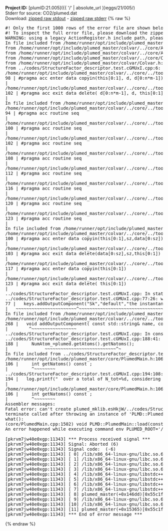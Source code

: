 **Project ID:** [plumID:21.005]({{ '/' | absolute_url }}eggs/21/005/)  
Stderr for source:  CO2/plumed.dat   
Download: [zipped raw stdout](plumed.dat.plumed_master.stdout.txt.zip) - [zipped raw stderr](plumed.dat.plumed_master.stderr.txt.zip) 
{% raw %}
<pre>
#! Only the first 1000 rows of the error file are shown below
#! To inspect the full error file, please download the zipped raw stderr file above
WARNING: using a legacy ActionRegister.h include path, please use <<#include "core/ActionRegister.h">>
In file included from /home/runner/opt/include/plumed_master/colvar/../core/../tools/Tools.h:27,
from /home/runner/opt/include/plumed_master/colvar/../core/Action.h:28,
from /home/runner/opt/include/plumed_master/colvar/../core/ActionAtomistic.h:25,
from /home/runner/opt/include/plumed_master/colvar/../core/Colvar.h:25,
from /home/runner/opt/include/plumed_master/colvar/Colvar.h:24,
from ../codes/StructureFactor_descriptor.test.cGMUxI.cpp:6:
/home/runner/opt/include/plumed_master/colvar/../core/../tools/Tensor.h:98: warning: ignoring ‘#pragma acc enter’ [-Wunknown-pragmas]
98 | #pragma acc enter data copyin(this[0:1], d, d[0:n*m-1])
|
/home/runner/opt/include/plumed_master/colvar/../core/../tools/Tensor.h:102: warning: ignoring ‘#pragma acc exit’ [-Wunknown-pragmas]
102 | #pragma acc exit data delete( d[0:n*m-1], d, this[0:1])
|
In file included from /home/runner/opt/include/plumed_master/colvar/../core/ActionAtomistic.h:27:
/home/runner/opt/include/plumed_master/colvar/../core/../tools/Pbc.h:94: warning: ignoring ‘#pragma acc routine’ [-Wunknown-pragmas]
94 | #pragma acc routine seq
|
/home/runner/opt/include/plumed_master/colvar/../core/../tools/Pbc.h:100: warning: ignoring ‘#pragma acc routine’ [-Wunknown-pragmas]
100 | #pragma acc routine seq
|
/home/runner/opt/include/plumed_master/colvar/../core/../tools/Pbc.h:102: warning: ignoring ‘#pragma acc routine’ [-Wunknown-pragmas]
102 | #pragma acc routine seq
|
/home/runner/opt/include/plumed_master/colvar/../core/../tools/Pbc.h:108: warning: ignoring ‘#pragma acc routine’ [-Wunknown-pragmas]
108 | #pragma acc routine seq
|
/home/runner/opt/include/plumed_master/colvar/../core/../tools/Pbc.h:112: warning: ignoring ‘#pragma acc routine’ [-Wunknown-pragmas]
112 | #pragma acc routine seq
|
/home/runner/opt/include/plumed_master/colvar/../core/../tools/Pbc.h:116: warning: ignoring ‘#pragma acc routine’ [-Wunknown-pragmas]
116 | #pragma acc routine seq
|
/home/runner/opt/include/plumed_master/colvar/../core/../tools/Pbc.h:120: warning: ignoring ‘#pragma acc routine’ [-Wunknown-pragmas]
120 | #pragma acc routine seq
|
/home/runner/opt/include/plumed_master/colvar/../core/../tools/Pbc.h:123: warning: ignoring ‘#pragma acc routine’ [-Wunknown-pragmas]
123 | #pragma acc routine seq
|
In file included from /home/runner/opt/include/plumed_master/colvar/../core/Colvar.h:27:
/home/runner/opt/include/plumed_master/colvar/../core/../tools/Matrix.h:100: warning: ignoring ‘#pragma acc enter’ [-Wunknown-pragmas]
100 | #pragma acc enter data copyin(this[0:1],sz,data[0:sz])
|
/home/runner/opt/include/plumed_master/colvar/../core/../tools/Matrix.h:103: warning: ignoring ‘#pragma acc exit’ [-Wunknown-pragmas]
103 | #pragma acc exit data delete(data[0:sz],sz,this[0:1])
|
/home/runner/opt/include/plumed_master/colvar/../core/../tools/Matrix.h:117: warning: ignoring ‘#pragma acc enter’ [-Wunknown-pragmas]
117 | #pragma acc enter data copyin(this[0:1])
|
/home/runner/opt/include/plumed_master/colvar/../core/../tools/Matrix.h:123: warning: ignoring ‘#pragma acc exit’ [-Wunknown-pragmas]
123 | #pragma acc exit data delete( this[0:1])
|
../codes/StructureFactor_descriptor.test.cGMUxI.cpp: In static member function ‘static void PLMD::colvar::StructureFactor_descriptor_test::registerKeywords(PLMD::Keywords&)’:
../codes/StructureFactor_descriptor.test.cGMUxI.cpp:77:26: warning: ‘void PLMD::Keywords::addOutputComponent(const std::string&, const std::string&, const std::string&)’ is deprecated: Use addOutputComponent with four argument and specify valid types for value from scalar/vector/matrix/grid [-Wdeprecated-declarations]
77 |   keys.addOutputComponent("Sk","default","the instantaneous structure factor averaged over a k-shell"); //FIXME not true!
|   ~~~~~~~~~~~~~~~~~~~~~~~^~~~~~~~~~~~~~~~~~~~~~~~~~~~~~~~~~~~~~~~~~~~~~~~~~~~~~~~~~~~~~~~~~~~~~~~~~~~~
In file included from /home/runner/opt/include/plumed_master/colvar/../core/Action.h:27:
/home/runner/opt/include/plumed_master/colvar/../core/../tools/Keywords.h:268:8: note: declared here
268 |   void addOutputComponent( const std::string& name, const std::string& key, const std::string& descr );
|        ^~~~~~~~~~~~~~~~~~
../codes/StructureFactor_descriptor.test.cGMUxI.cpp: In constructor ‘PLMD::colvar::StructureFactor_descriptor_test::StructureFactor_descriptor_test(const PLMD::ActionOptions&)’:
../codes/StructureFactor_descriptor.test.cGMUxI.cpp:188:41: warning: ‘int PLMD::PlumedMain::DeprecatedAtoms::getNatoms() const’ is deprecated [-Wdeprecated-declarations]
188 |     NumAtom_=plumed.getAtoms().getNatoms();
|              ~~~~~~~~~~~~~~~~~~~~~~~~~~~^~
In file included from ../codes/StructureFactor_descriptor.test.cGMUxI.cpp:8:
/home/runner/opt/include/plumed_master/core/PlumedMain.h:106:9: note: declared here
106 |     int getNatoms() const ;
|         ^~~~~~~~~
../codes/StructureFactor_descriptor.test.cGMUxI.cpp:194:108: warning: ‘int PLMD::PlumedMain::DeprecatedAtoms::getNatoms() const’ is deprecated [-Wdeprecated-declarations]
194 |   log.printf("  over a total of N_tot=%d, considering a number of atoms N=%d\n",plumed.getAtoms().getNatoms(),NumAtom_);
|                                                                                 ~~~~~~~~~~~~~~~~~~~~~~~~~~~^~
/home/runner/opt/include/plumed_master/core/PlumedMain.h:106:9: note: declared here
106 |     int getNatoms() const ;
|         ^~~~~~~~~
Assembler messages:
Fatal error: can't create plumed_mklib.esHkjW/../codes/StructureFactor_descriptor.test.o: No such file or directory
terminate called after throwing an instance of 'PLMD::Plumed::ExceptionError'
what():
(core/PlumedMain.cpp:1502) void PLMD::PlumedMain::load(const std::string&)
An error happened while executing command env PLUMED_ROOT='/home/runner/opt/lib/plumed_master' PLUMED_VERSION='2.11.0-dev' PLUMED_HTMLDIR='/home/runner/opt/share/doc/plumed_master' PLUMED_INCLUDEDIR='/home/runner/opt/include' PLUMED_PROGRAM_NAME='plumed_master' PLUMED_IS_INSTALLED='yes' "/home/runner/opt/lib/plumed_master"/scripts/mklib.sh -n -o ./../codes/StructureFactor_descriptor.test.2.11.0-dev.so ../codes/StructureFactor_descriptor.test.cpp

[pkrvm7jw40e0xgp:11343] *** Process received signal ***
[pkrvm7jw40e0xgp:11343] Signal: Aborted (6)
[pkrvm7jw40e0xgp:11343] Signal code:  (-6)
[pkrvm7jw40e0xgp:11343] [ 0] /lib/x86_64-linux-gnu/libc.so.6(+0x45330)[0x7f7b35845330]
[pkrvm7jw40e0xgp:11343] [ 1] /lib/x86_64-linux-gnu/libc.so.6(pthread_kill+0x11c)[0x7f7b3589eb2c]
[pkrvm7jw40e0xgp:11343] [ 2] /lib/x86_64-linux-gnu/libc.so.6(gsignal+0x1e)[0x7f7b3584527e]
[pkrvm7jw40e0xgp:11343] [ 3] /lib/x86_64-linux-gnu/libc.so.6(abort+0xdf)[0x7f7b358288ff]
[pkrvm7jw40e0xgp:11343] [ 4] /lib/x86_64-linux-gnu/libstdc++.so.6(+0xa5ff5)[0x7f7b35ca5ff5]
[pkrvm7jw40e0xgp:11343] [ 5] /lib/x86_64-linux-gnu/libstdc++.so.6(+0xbb0da)[0x7f7b35cbb0da]
[pkrvm7jw40e0xgp:11343] [ 6] /lib/x86_64-linux-gnu/libstdc++.so.6(_ZSt10unexpectedv+0x0)[0x7f7b35ca5a55]
[pkrvm7jw40e0xgp:11343] [ 7] /lib/x86_64-linux-gnu/libstdc++.so.6(+0xa5a6f)[0x7f7b35ca5a6f]
[pkrvm7jw40e0xgp:11343] [ 8] plumed_master(+0x146dd)[0x55c1f0cf26dd]
[pkrvm7jw40e0xgp:11343] [ 9] /lib/x86_64-linux-gnu/libc.so.6(+0x2a1ca)[0x7f7b3582a1ca]
[pkrvm7jw40e0xgp:11343] [10] /lib/x86_64-linux-gnu/libc.so.6(__libc_start_main+0x8b)[0x7f7b3582a28b]
[pkrvm7jw40e0xgp:11343] [11] plumed_master(+0x15365)[0x55c1f0cf3365]
[pkrvm7jw40e0xgp:11343] *** End of error message ***
</pre>
{% endraw %}
